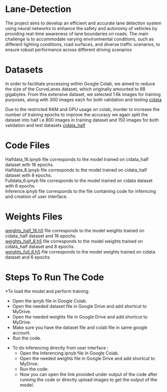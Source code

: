 # Lane-Detection
The project aims to develop an efficient and accurate lane detection system using neural
networks to enhance the safety and autonomy of vehicles by providing real-time awareness
of lane boundaries on roads. The main challenge is to accommodate varying environmental
conditions, such as different lighting conditions, road surfaces, and diverse traffic scenarios,
to ensure robust performance across different driving scenarios

# Datasets
In order to facilitate processing within Google Colab, we aimed to reduce the size of the
CurveLanes dataset, which originally amounted to 68 gigabytes. From this extensive dataset,
we selected 1.6k images for training purposes, along with 300 images each for both validation
and testing <a href="https://drive.google.com/drive/folders/1vKLdiW1aEzlqbNBHwZiZlwQwgu82bOQ5?usp=sharing" target="_blank">cidata</a>

Due to the restricted RAM and GPU usage on colab, inorder to increase the number of
training epochs to improve the accuracy we again split the dataset into half i.e 800 images
in training dataset and 150 images for both validation and test datasets <a href="https://drive.google.com/drive/folders/1oB77rdmKt3x-EYacWD2fzesLO2mDxiSL?usp=sharing" target="_blank">cidata_half</a>

# Code Files
Halfdata_16.ipnyb file corresponds to the model trained on cidata_half dataset with 16 epochs.<br />
Halfdata_8.ipnyb file corresponds to the model trained on cidata_half dataset with 8 epochs.<br />
Fulldata_6.ipnyb file corresponds to the model trained on cidata dataset with 6 epochs. <br/>
Inference.ipnyb file corresponds to the file containing code for inferncing and creation of user interface.

# Weights Files
<a href="https://drive.google.com/file/d/1MtOogyk-_M2TXynyITVe1Ym5NGdZgoJP/view?usp=sharing" target="_blank">weights_half_16.h5</a> file corresponds to the model weights trained on cidata_half dataset and 16 epochs. <br/>
<a href="https://drive.google.com/file/d/1C26FCTcfDzg6LyTpFuvFC1DPbY72NGab/view?usp=sharing" target="_blank">weights_half_8.h5</a> file corresponds to the model weights trained on cidata_half dataset and 8 epochs. <br/>
<a href="https://drive.google.com/file/d/12gwN-XOWrpfUATAwPK3gC-bpZHx_C47G/view?usp=sharing" target="_blank">weights_full_6.h5</a> file corresponds to the model weights trained on cidata dataset and 6 epochs

# Steps To Run The Code
*To load the model and perform training:
  - Open the ipnyb file in Google Colab.
  - Open the needed dataset file in Google Drive and add shortcut to MyDrive.
  - Open the needed weights file in Google Drive and add shortcut to MyDrive.
  - Make sure you have the dataset file and colab file in same google account.
  - Run the code.
* To do inferencing directly from user interface :
  - Open the Inferencing.ipnyb file in Google Colab. 
  - Open the needed weights file in Google Drive and add shortcut to MyDrive.
  - Run the code.
  - Now you can open the link provided under output of the code after running the code or directly upload images to get the output of the model.
  
